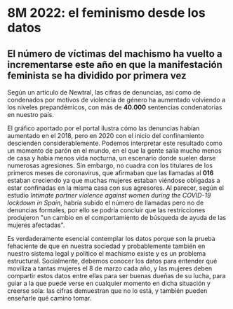 # 8M 2022: el feminismo desde los datos
## El número de víctimas del machismo ha vuelto a incrementarse este año en que la manifestación feminista se ha dividido por primera vez

Según un artículo de Newtral, las cifras de denuncias, así como de condenados por motivos de violencia de género ha aumentado volviendo a los niveles prepandémicos, con más de **40.000** sentencias condenatorias en nuestro país. 

El gráfico aportado por el portal ilustra cómo las denuncias habían aumentado en el 2018, pero en 2020 con el inicio del confinamiento descienden considerablemente. Podemos interpretar este resultado como un momento de parón en el mundo, en el que la gente salía mucho menos de casa y había menos vida nocturna, un escenario donde suelen darse numerosas agresiones. Sin embargo, no cuadra con los titulares de los primeros meses de coronavirus, que afirmaban que las llamadas al **016** estaban creciendo ya que muchas mujeres estaban viéndose obligadas a estar confinadas en la misma casa con sus agresores. Al parecer, según el estudio *Intimate partner violence against women during the COVID-19 lockdown in Spain*, habría subido el número de llamadas pero no de denuncias formales, por ello se podría concluir que las restricciones produjeron "un cambio en el comportamiento de búsqueda de ayuda de las mujeres afectadas".

Es verdaderamente esencial contemplar los datos porque son la prueba fehaciente de que en nuestra sociedad y probablemente también en nuestro sistema legal y político el machismo existe y es un problema estructural. Socialmente, debemos conocer los datos para entender qué moviliza a tantas mujeres el 8 de marzo cada año, y las mujeres deben compartir estos datos entre ellas para ser buenas dueñas de su lucha, para guiar a la que puede verse en cualquier momento en dicha situación y creerse sola: las cifras demuestran que no lo está, y también pueden enseñarle qué camino tomar. 
